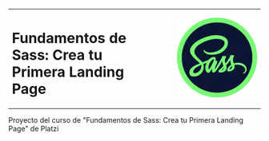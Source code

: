<table>
  <tr>
    <td width="50%"> <!-- El 50% es solo un ejemplo, puedes ajustar el ancho según tus necesidades -->
      <h1>Fundamentos de Sass: Crea tu Primera Landing Page</h1>
    </td>
    <td width="50%">
      <p align="right">
        <img src="./assets/img/image.png" alt="Logo del curso de Sass">
      </p>
    </td>
  </tr>
</table>

Proyecto del curso de "Fundamentos de Sass: Crea tu Primera Landing Page" de Platzi 